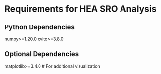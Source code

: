 # Requirements for HEA SRO Analysis

## Python Dependencies
numpy>=1.20.0
ovito>=3.8.0

## Optional Dependencies
matplotlib>=3.4.0  # For additional visualization
